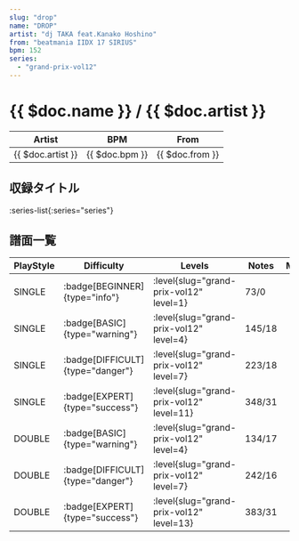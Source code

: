```yaml
---
slug: "drop"
name: "DROP"
artist: "dj TAKA feat.Kanako Hoshino"
from: "beatmania IIDX 17 SIRIUS"
bpm: 152
series:
  - "grand-prix-vol12"
---
```


# {{ $doc.name }} / {{ $doc.artist }}

|Artist|BPM|From|
|------|---|----|
|{{ $doc.artist }}|{{ $doc.bpm }}|{{ $doc.from }}|

## 収録タイトル

:series-list{:series="series"}

## 譜面一覧

|PlayStyle|Difficulty|Levels|Notes|Movie|
|---------|----------|------|-----|-----|
|SINGLE| :badge[BEGINNER]{type="info"}|<div class="field is-grouped is-grouped-multiline"> :level{slug="grand-prix-vol12" level=1}</div>|73/0||
|SINGLE| :badge[BASIC]{type="warning"}|<div class="field is-grouped is-grouped-multiline"> :level{slug="grand-prix-vol12" level=4}</div>|145/18||
|SINGLE| :badge[DIFFICULT]{type="danger"}|<div class="field is-grouped is-grouped-multiline"> :level{slug="grand-prix-vol12" level=7}</div>|223/18||
|SINGLE| :badge[EXPERT]{type="success"}|<div class="field is-grouped is-grouped-multiline"> :level{slug="grand-prix-vol12" level=11}</div>|348/31||
|DOUBLE| :badge[BASIC]{type="warning"}|<div class="field is-grouped is-grouped-multiline"> :level{slug="grand-prix-vol12" level=4}</div>|134/17||
|DOUBLE| :badge[DIFFICULT]{type="danger"}|<div class="field is-grouped is-grouped-multiline"> :level{slug="grand-prix-vol12" level=7}</div>|242/16||
|DOUBLE| :badge[EXPERT]{type="success"}|<div class="field is-grouped is-grouped-multiline"> :level{slug="grand-prix-vol12" level=13}</div>|383/31||
